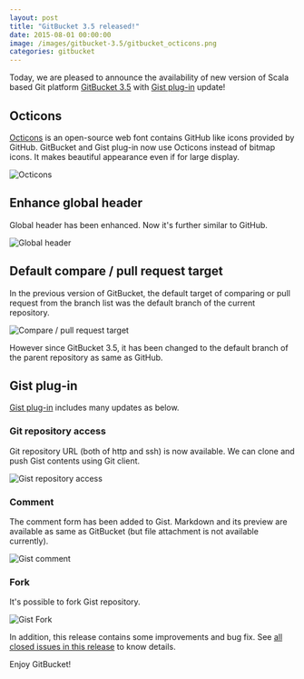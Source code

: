```yaml
---
layout: post
title: "GitBucket 3.5 released!"
date: 2015-08-01 00:00:00
image: /images/gitbucket-3.5/gitbucket_octicons.png
categories: gitbucket
---
```


Today, we are pleased to announce the availability of new version of Scala based Git platform [GitBucket 3.5](https://github.com/gitbucket/gitbucket/releases/tag/3.5) with [Gist plug-in](https://github.com/gitbucket/gitbucket-gist-plugin) update!

## Octicons

[Octicons](https://octicons.github.com/) is an open-source web font contains GitHub like icons provided by GitHub. GitBucket and Gist plug-in now use Octicons instead of bitmap icons. It makes beautiful appearance even if for large display.

![Octicons]({{site.baseurl}}/images/gitbucket-3.5/gitbucket_octicons.png)

## Enhance global header

Global header has been enhanced. Now it's further similar to GitHub.

![Global header]({{site.baseurl}}/images/gitbucket-3.5/gitbucket_header.png)

## Default compare / pull request target

In the previous version of GitBucket, the default target of comparing or pull request from the branch list was the default branch of the current repository.

![Compare / pull request target]({{site.baseurl}}/images/gitbucket-3.5/gitbucket_compare_target.png)

However since GitBucket 3.5, it has been changed to the default branch of the parent repository as same as GitHub.

## Gist plug-in

[Gist plug-in](https://github.com/gitbucket/gitbucket-gist-plugin) includes many updates as below.

### Git repository access

Git repository URL (both of http and ssh) is now available. We can clone and push Gist contents using Git client.

![Gist repository access]({{site.baseurl}}/images/gitbucket-3.5/gist_git_repository.png)

### Comment

The comment form has been added to Gist. Markdown and its preview are available as same as GitBucket (but file attachment is not available currently).

![Gist comment]({{site.baseurl}}/images/gitbucket-3.5/gist_comment.png)

### Fork

It's possible to fork Gist repository.

![Gist Fork]({{site.baseurl}}/images/gitbucket-3.5/gist_fork.png)

In addition, this release contains some improvements and bug fix. See [all closed issues in this release](https://github.com/gitbucket/gitbucket/issues?q=is%3Aclosed+milestone%3A3.5) to know details.

Enjoy GitBucket!
